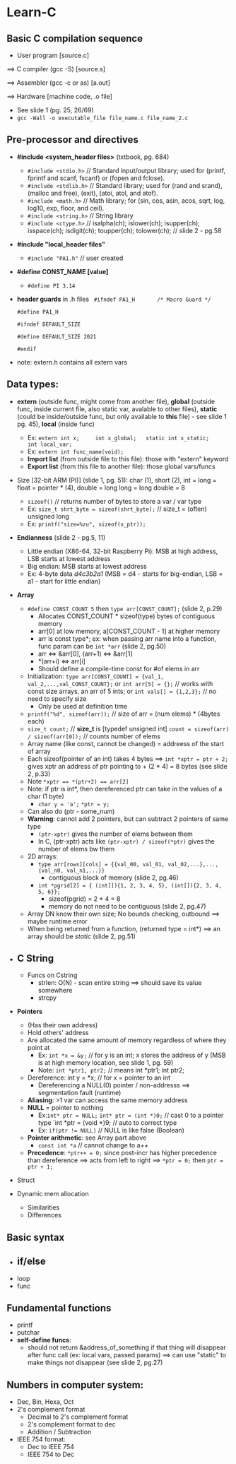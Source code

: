 # Learn-C

## Basic C compilation sequence

- User program [source.c] 

==> C compiler (gcc -S)  [source.s] 

==> Assembler (gcc -c or as) [a.out] 

==> Hardware [machine code, .o file]
- See slide 1 (pg. 25, 26/69)
- `gcc -Wall -o executable_file file_name.c file_name_2.c`

## Pre-processor and directives
- __#include <system_header files>__ (txtbook, pg. 684)
    - `#include <stdio.h>` // Standard input/output library; used for (printf, fprintf and scanf, fscanf) or (fopen and fclose).
    - `#include <stdlib.h>` // Standard library; used for (rand and srand), (malloc and free), (exit), (atoi, atol, and atof).
    - `#include <math.h>` // Math library; for (sin, cos, asin, acos, sqrt, log, log10, exp, floor, and ceil).
    - `#include <string.h>` // String library
    - `#include <ctype.h>` // isalpha(ch); islower(ch); isupper(ch); isspace(ch); isdigit(ch); toupper(ch); tolower(ch); // slide 2 - pg.58
- __#include "local_header files"__ 
    - `#include "PA1.h"` // user created
- __#define CONST_NAME [value]__
    - `#define PI 3.14`
- __header guards__ in .h files
    ` #ifndef PA1_H       /* Macro Guard */`
   
   `#define PA1_H `
  
    `#ifndef DEFAULT_SIZE`
    
    `#define DEFAULT_SIZE 2021`
    
     `#endif`
- note: extern.h contains all extern vars

## Data types:
- __extern__ (outside func, might come from another file), __global__ (outside func, inside current file, also static var, avalable to other files), __static__ (could be inside/outside func, but only available to __this__ file) - see slide 1 pg. 45), __local__ (inside func)
    - Ex:  `extern int x;     int x_global;   static int x_static;    int local_var;`
    - Ex: `extern int func_name(void);`
    - __Import list__ (from outside file to this file): those with "extern" keyword 
    - __Export list__ (from this file to another file): those global vars/funcs
- Size [32-bit ARM (PI)] (slide 1, pg. 51): char (1), short (2), int = long = float = pointer * (4), double = long long = long double = 8
    - `sizeof()` // returns number of bytes to store a var / var type
    - Ex: `size_t shrt_byte = sizeof(shrt_byte);` // size_t = (often) unsigned long
    - Ex:  `printf("size=%zu", sizeof(x_ptr));` 
- __Endianness__ (slide 2 - pg.5, 11)
    - Little endian (X86-64, 32-bit Raspberry Pi): MSB at high address, LSB starts at lowest address
    - Big endian: MSB starts at lowest address
    - Ex: 4-byte data *d4c3b2a1* (MSB = d4 - starts for big-endian, LSB = a1 - start for little endian)
     
- __Array__
    - `#define CONST_COUNT 5` then `type arr[CONST_COUNT];` (slide 2, p.29)
        - Allocates CONST_COUNT * sizeof(type) bytes of contiguous memory
        - arr[0] at low memory, a[CONST_COUNT - 1] at higher memory
        - arr is const type*; ex: when passing arr name into a function, func param can be `int *arr` (slide 2, pg.50)
        - arr <=> &arr[0], (arr+1) <=> &arr[1]
        - *(arr+i) <=> arr[i]
        - Should define a compile-time const for #of elems in arr     
    - Initialization: `type arr[CONST_COUNT] = {val_1, val_2,...,val_CONST_COUNT};` or `int arr[5] = {};` // works with const size arrays, an arr of 5 ints; or `int vals[] = {1,2,3};` // no need to specify size
        - Only be used at definition time
    - `printf("%d", sizeof(arr));` // size of arr = (num elems) * (4bytes each)
    - `size_t count;` // __size_t__ is [typedef unsigned int]
	   `count = sizeof(arr) / sizeof(arr[0]);` // counts number of elems
    - Array name (like const, cannot be changed) = addreess of the start of array
    - Each sizeof(pointer of an int) takes 4 bytes ==> `int *xptr = ptr + 2;` gives xptr an address of ptr pointing to + (2 * 4) = 8 bytes (see slide 2, p.33)
    - Note `*xptr == *(ptr+2) == arr[2]`
    - Note: if ptr is int*, then dereferenced ptr can take in the values of a char (1 byte)
        - `char y = 'a';`   `*ptr = y;`
    - Can also do (ptr - some_num)  
    - __Warning__: cannot add 2 pointers, but can subtract 2 pointers of same type
        - `(ptr-xptr)` gives the number of elems between them 
        - In C, (ptr-xptr) acts like `(ptr-xptr) / sizeof(*ptr)` gives the number of elems bw them
    - 2D arrays: 
        - `type arr[rows][cols] = {{val_00, val_01, val_02,...},...,{val_n0, val_n1,...}}`
            - contiguous block of memory (slide 2, pg.46) 
        - `int *pgrid[2] = { (int[]){1, 2, 3, 4, 5}, (int[]){2, 3, 4, 5, 6}};`
            - sizeof(pgrid) = 2 * 4 = 8
            - memory do not need to be contiguous (slide 2, pg.47)
    - Array DN know their own size; No bounds checking, outbound ==> maybe runtime error
    - When being returned from a function, (returned type = int*) ==> an array should be *static* (slide 2, pg.51)
- __C String__
    -  
    - Funcs on Cstring
        - strlen: O(N) - scan entire string ==> should save its value somewhere
        - strcpy

  
- __Pointers__
    - (Has their own address)
    - Hold others' address 
    - Are allocated the same amount of memory regardless of where they point at
        - Ex: `int *x = &y;` // for y is an int; x stores the address of y (MSB is at high memory location, see slide 1, pg. 59) 
        - Note: `int *ptr1, ptr2;` // means int *ptr1; int ptr2;
    - Dereference: int y = *x; // for x = pointer to an int
        - Dereferencing a NULL(0) pointer / non-addresss ==> segmentation fault (runtime)
    - __Aliasing__: >1 var can access the same memory address
    - __NULL__ = pointer to nothing
        - Ex:`int* ptr = NULL;`   `int* ptr = (int *)0;` // cast 0 to a pointer type `int *ptr = (void *)9; // auto to correct type
        - Ex: `if(ptr != NULL)` // NULL is like false (Boolean)    
    - __Pointer arithmetic__: see Array part above
        - `const int *a` // cannot change to a++
    - __Precedence__: `*ptr++ = 0;` since post-incr has higher precedence than dereference ==> acts from left to right ==> `*ptr = 0;` then `ptr = ptr + 1;`
- Struct
- Dynamic mem allocation
    - Similarities
    - Differences
    
## Basic syntax
- if/else
    -  
- loop
- func

## Fundamental functions
- printf
- putchar
- __self-define funcs__:
    - should not return &address_of_something if that thing will disappear after func call (ex: local vars, passed params) ==> can use "static" to make things not disappear (see slide 2, pg.27)

## Numbers in computer system:
- Dec, Bin, Hexa, Oct
- 2's complement format
    - Decimal to 2's complement format
    - 2's complement format to dec
    - Addition / Subtraction
- IEEE 754 format:
    - Dec to IEEE 754
    - IEEE 754 to Dec 

